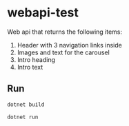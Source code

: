 # webapi-test

Web api that returns the following items:
1. Header with 3 navigation links inside
2. Images and text for the carousel 
3. Intro heading
4. Intro text



## Run

```bash
dotnet build
```

```bash
dotnet run
```
